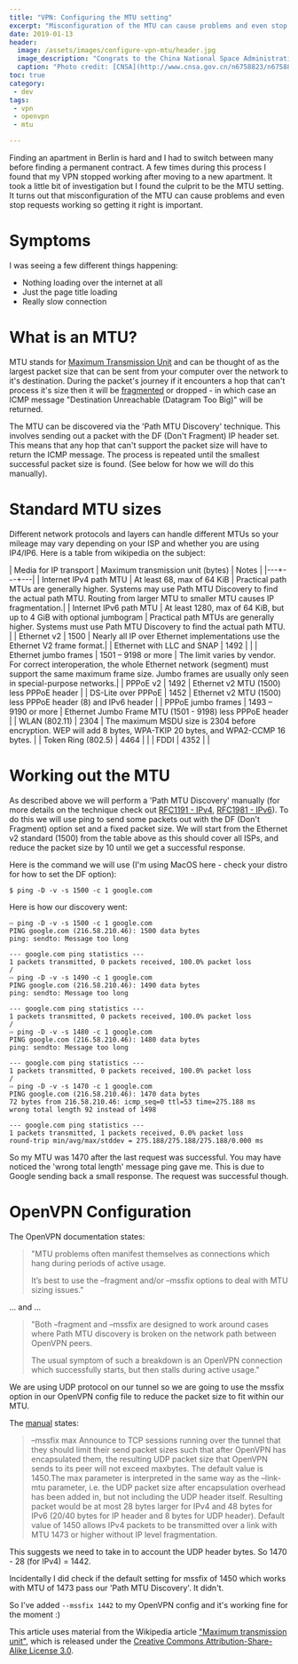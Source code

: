 ```yaml
---
title: "VPN: Configuring the MTU setting"
excerpt: "Misconfiguration of the MTU can cause problems and even stop it working so getting it right is important"
date: 2019-01-13
header:
  image: /assets/images/configure-vpn-mtu/header.jpg
  image_description: "Congrats to the China National Space Administration on a successful moon landing!"
  caption: "Photo credit: [CNSA](http://www.cnsa.gov.cn/n6758823/n6758844/n6760026/n6760035/c6805183/content.html)"
toc: true
category:
 - dev
tags:
 - vpn
 - openvpn
 - mtu

---
```


Finding an apartment in Berlin is hard and I had to switch between many before finding a permanent 
contract. A few times during this process I found that my VPN stopped working after moving to a 
new apartment. It took a little bit of investigation but I found the culprit to be the MTU
setting. It turns out that misconfiguration of the MTU can cause problems and even stop requests 
working so getting it right is important. 

# Symptoms

I was seeing a few different things happening:
* Nothing loading over the internet at all
* Just the page title loading
* Really slow connection

# What is an MTU?
MTU stands for [Maximum Transmission Unit][1] and can be thought of as the largest packet size 
that can be sent from your computer over the network to it's destination. During the packet's 
journey if it encounters a hop that can't process it's size then it will be [fragmented][2] 
or dropped - in which case an ICMP message "Destination Unreachable (Datagram Too Big)" will be 
returned. 
 
The MTU can be discovered via the 'Path MTU Discovery' technique. This involves sending out a packet
with the DF (Don't Fragment) IP header set. This means that any hop that can't support the packet size
will have to return the ICMP message. The process is repeated until the smallest successful packet 
size is found. (See below for how we will do this manually).
 

# Standard MTU sizes 

Different network protocols and layers can handle different MTUs so your mileage may vary depending 
on your ISP and whether you are using IP4/IP6. Here is a table from wikipedia on the subject:


| Media for IP transport | Maximum transmission unit (bytes) | Notes |
|---+---+---|
| Internet IPv4 path MTU     | At least 68, max of 64 KiB | Practical path MTUs are generally higher. Systems may use Path MTU Discovery to find the actual path MTU. Routing from larger MTU to smaller MTU causes IP fragmentation.|
| Internet IPv6 path MTU     | At least 1280, max of 64 KiB, but up to 4 GiB with optional jumbogram |	Practical path MTUs are generally higher. Systems must use Path MTU Discovery to find the actual path MTU. |
| Ethernet v2	             | 1500                | Nearly all IP over Ethernet implementations use the Ethernet V2 frame format.|
| Ethernet with LLC and SNAP | 1492                | |
| Ethernet jumbo frames	     | 1501 – 9198 or more | The limit varies by vendor. For correct interoperation, the whole Ethernet network (segment) must support the same maximum frame size. Jumbo frames are usually only seen in special-purpose networks.|
| PPPoE v2	                 | 1492                | Ethernet v2 MTU (1500) less PPPoE header |
| DS-Lite over PPPoE	     | 1452	               | Ethernet v2 MTU (1500) less PPPoE header (8) and IPv6 header |
| PPPoE jumbo frames	     | 1493 – 9190 or more | Ethernet Jumbo Frame MTU (1501 - 9198) less PPPoE header |
| WLAN (802.11)              | 2304                | The maximum MSDU size is 2304 before encryption. WEP will add 8 bytes, WPA-TKIP 20 bytes, and WPA2-CCMP 16 bytes. |
| Token Ring (802.5)	     | 4464	               | |
| FDDI	                     | 4352                | |	


# Working out the MTU

As described above we will perform a 'Path MTU Discovery' manually 
(for more details on the technique check out [RFC1191 - IPv4][3], [RFC1981 - IPv6][4]). To do this we will use ping to
send some packets out with the DF (Don't Fragment) option set and a fixed packet size. We will start
from the Ethernet v2 standard (1500) from the table above as this should cover all ISPs, and reduce 
the packet size by 10 until we get a successful response.

Here is the command we will use (I'm using MacOS here - check your distro for how to set the DF 
option):
```
$ ping -D -v -s 1500 -c 1 google.com

```

Here is how our discovery went:
```
⇨ ping -D -v -s 1500 -c 1 google.com
PING google.com (216.58.210.46): 1500 data bytes
ping: sendto: Message too long

--- google.com ping statistics ---
1 packets transmitted, 0 packets received, 100.0% packet loss
/
⇨ ping -D -v -s 1490 -c 1 google.com
PING google.com (216.58.210.46): 1490 data bytes
ping: sendto: Message too long

--- google.com ping statistics ---
1 packets transmitted, 0 packets received, 100.0% packet loss
/
⇨ ping -D -v -s 1480 -c 1 google.com
PING google.com (216.58.210.46): 1480 data bytes
ping: sendto: Message too long

--- google.com ping statistics ---
1 packets transmitted, 0 packets received, 100.0% packet loss
/
⇨ ping -D -v -s 1470 -c 1 google.com
PING google.com (216.58.210.46): 1470 data bytes
72 bytes from 216.58.210.46: icmp_seq=0 ttl=53 time=275.188 ms
wrong total length 92 instead of 1498

--- google.com ping statistics ---
1 packets transmitted, 1 packets received, 0.0% packet loss
round-trip min/avg/max/stddev = 275.188/275.188/275.188/0.000 ms
```

So my MTU was 1470 after the last request was successful. You may have noticed the 'wrong total 
length' message ping gave me. This is due to Google sending back a small response. The request was
successful though. 

# OpenVPN Configuration

The OpenVPN documentation states:


>"MTU problems often manifest themselves as connections which hang during periods of active usage.
> 
>It’s best to use the –fragment and/or –mssfix options to deal with MTU sizing issues."
 
... and ...

>"Both –fragment and –mssfix are designed to work around cases where Path MTU discovery is broken on 
the network path between OpenVPN peers.
>
>The usual symptom of such a breakdown is an OpenVPN connection which successfully starts, but 
then stalls during active usage."

We are using UDP protocol on our tunnel so we are going to use the mssfix option in our OpenVPN 
config file to reduce the packet size to fit within our MTU.

The [manual][5] states:

>–mssfix max
Announce to TCP sessions running over the tunnel that they should limit their send packet sizes 
such that after OpenVPN has encapsulated them, the resulting UDP packet size that OpenVPN sends 
to its peer will not exceed maxbytes. The default value is 1450.The max parameter is interpreted 
in the same way as the –link-mtu parameter, i.e. the UDP packet size after encapsulation overhead 
has been added in, but not including the UDP header itself. Resulting packet would be at most 
28 bytes larger for IPv4 and 48 bytes for IPv6 (20/40 bytes for IP header and 8 bytes for UDP 
header). Default value of 1450 allows IPv4 packets to be transmitted over a link with MTU 1473 or 
higher without IP level fragmentation. 


This suggests we need to take in to account the UDP header bytes. So 1470 - 28 (for IPv4) = 1442.

Incidentally I did check if the default setting for mssfix of 1450 which works with MTU of 1473
pass our 'Path MTU Discovery'. It didn't. 

So I've added ```--mssfix 1442``` to my OpenVPN config and it's working fine for the moment :)



This article uses material from the Wikipedia article 
<a href="https://en.wikipedia.org/wiki/Maximum_transmission_unit">"Maximum transmission unit"</a>, 
which is released under the <a href="https://creativecommons.org/licenses/by-sa/3.0/">Creative 
Commons Attribution-Share-Alike License 3.0</a>.

[1]: https://en.wikipedia.org/wiki/Maximum_transmission_unit
[2]: https://en.wikipedia.org/wiki/IP_fragmentation
[3]: https://tools.ietf.org/html/rfc1191
[4]: https://tools.ietf.org/html/rfc1981
[5]: https://openvpn.net/community-resources/reference-manual-for-openvpn-2-4/
